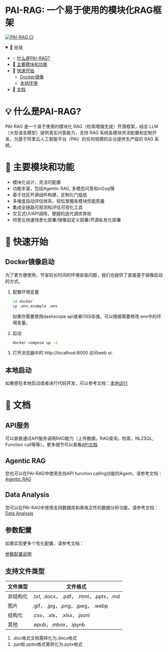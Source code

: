 <p align="center">
    <h1>PAI-RAG: 一个易于使用的模块化RAG框架 </h1>
</p>

[![PAI-RAG CI](https://github.com/aigc-apps/PAI-RAG/actions/workflows/main.yml/badge.svg)](https://github.com/aigc-apps/PAI-RAG/actions/workflows/main.yml)

<details open>
<summary></b>📕 目录</b></summary>

- 💡 [什么是PAI-RAG?](#什么是pai-rag)
- 🌟 [主要模块和功能](#主要模块和功能)
- 🔎 [快速开始](#快速开始)
  - [Docker镜像](#Docker镜像启动)
  - [本地环境](#本地启动)
- 🔧 [文档](#文档)

</details>

# 💡 什么是PAI-RAG?

PAI-RAG 是一个易于使用的模块化 RAG（检索增强生成）开源框架，结合 LLM（大型语言模型）提供真实问答能力，支持 RAG 系统各模块灵活配置和定制开发，为基于阿里云人工智能平台（PAI）的任何规模的企业提供生产级的 RAG 系统。

# 🌟 主要模块和功能

- 模块化设计，灵活可配置
- 功能丰富，包括Agentic RAG, 多模态问答和nl2sql等
- 基于社区开源组件构建，定制化门槛低
- 多维度自动评估体系，轻松掌握各模块性能质量
- 集成全链路可观测和评估可视化工具
- 交互式UI/API调用，便捷的迭代调优体验
- 阿里云快速场景化部署/镜像自定义部署/开源私有化部署

# 🔎 快速开始

## Docker镜像启动

为了更方便使用，节省较长时间的环境安装问题，我们也提供了直接基于镜像启动的方式。

1. 配置环境变量

   ```bash
   cd docker
   cp .env.example .env
   ```

   如果你需要使用dashscope api或者OSS存储，可以根据需要修改.env中的环境变量。

2. 启动

   ```bash
   docker-compose up -d
   ```

3. 打开浏览器中的 http://localhost:8000 访问web ui.

## 本地启动

如果想在本地启动或者进行代码开发，可以参考文档：[本地运行](./docs/develop/local_develop_zh.md)

# 🔧 文档

## API服务

可以直接通过API服务调用RAG能力（上传数据，RAG查询，检索，NL2SQL, Function call等等）。更多细节可以查看[API文档](./docs/api_zh.md)

## Agentic RAG

您也可以在PAI-RAG中使用支持API function calling功能的Agent，请参考文档：
[Agentic RAG](./docs/agentic_rag.md)

## Data Analysis

您可以在PAI-RAG中使用支持数据库和表格文件的数据分析功能，请参考文档：[Data Analysis](./docs/data_analysis_doc.md)

## 参数配置

如需实现更多个性化配置，请参考文档：

[参数配置说明](./docs/config_guide_cn.md)

## 支持文件类型

| 文件类型 | 文件格式                               |
| -------- | -------------------------------------- |
| 非结构化 | .txt, .docx， .pdf， .html，.pptx，.md |
| 图片     | .gif， .jpg，.png，.jpeg， .webp       |
| 结构化   | .csv，.xls， .xlsx，.jsonl             |
| 其他     | .epub，.mbox，.ipynb                   |

1. .doc格式文档需转化为.docx格式
2. .ppt和.pptm格式需转化为.pptx格式
